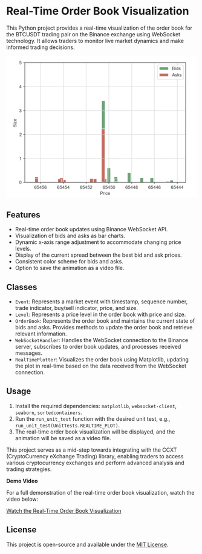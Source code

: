 # Real-Time Order Book Visualization

This Python project provides a real-time visualization of the order book for the BTCUSDT trading pair on the Binance exchange using WebSocket technology. It allows traders to monitor live market dynamics and make informed trading decisions.

![Order Book Screenshot](orderbook.png)

## Features

- Real-time order book updates using Binance WebSocket API.
- Visualization of bids and asks as bar charts.
- Dynamic x-axis range adjustment to accommodate changing price levels.
- Display of the current spread between the best bid and ask prices.
- Consistent color scheme for bids and asks.
- Option to save the animation as a video file.

## Classes

- `Event`: Represents a market event with timestamp, sequence number, trade indicator, buy/sell indicator, price, and size.
- `Level`: Represents a price level in the order book with price and size.
- `OrderBook`: Represents the order book and maintains the current state of bids and asks. Provides methods to update the order book and retrieve relevant information.
- `WebSocketHandler`: Handles the WebSocket connection to the Binance server, subscribes to order book updates, and processes received messages.
- `RealTimePlotter`: Visualizes the order book using Matplotlib, updating the plot in real-time based on the data received from the WebSocket connection.

## Usage

1. Install the required dependencies: `matplotlib`, `websocket-client`, `seaborn`, `sortedcontainers`.
2. Run the `run_unit_test` function with the desired unit test, e.g., `run_unit_test(UnitTests.REALTIME_PLOT)`.
3. The real-time order book visualization will be displayed, and the animation will be saved as a video file.

This project serves as a mid-step towards integrating with the CCXT (CryptoCurrency eXchange Trading) library, enabling traders to access various cryptocurrency exchanges and perform advanced analysis and trading strategies.

**Demo Video**

For a full demonstration of the real-time order book visualization, watch the video below:

[Watch the Real-Time Order Book Visualization](orderbook.mp4)

## License

This project is open-source and available under the [MIT License](LICENSE).
